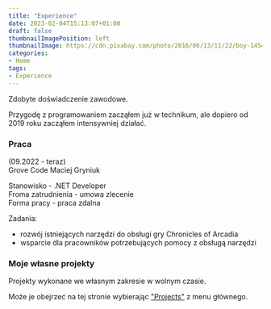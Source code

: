```yaml
---
title: "Experience"
date: 2023-02-04T15:13:07+01:00
draft: false
thumbnailImagePosition: left
thumbnailImage: https://cdn.pixabay.com/photo/2016/06/13/11/22/boy-1454054_1280.png
categories:
- Home
tags:
- Experience
---
```



Zdobyte doświadczenie zawodowe.

<!--more-->

Przygodę z programowaniem zacząłem już w technikum, ale dopiero od 2019 roku zacząłem intensywniej działać.

### Praca

(09.2022 - teraz)  
Grove Code Maciej Gryniuk  

Stanowisko - .NET Developer  
Froma zatrudnienia - umowa zlecenie  
Forma pracy - praca zdalna  

Zadania:
- rozwój istniejących narzędzi do obsługi gry Chronicles of Arcadia
- wsparcie dla pracowników potrzebujących pomocy z obsługą narzędzi  


### Moje własne projekty

Projekty wykonane we własnym zakresie w wolnym czasie.

Może je obejrzeć na tej stronie wybierając ["Projects"](/categories/projects/) z menu głównego.

